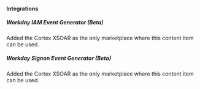 
#### Integrations

##### Workday IAM Event Generator (Beta)

Added the Cortex XSOAR as the only marketplace where this content item can be used.

##### Workday Signon Event Generator (Beta)

Added the Cortex XSOAR as the only marketplace where this content item can be used.
